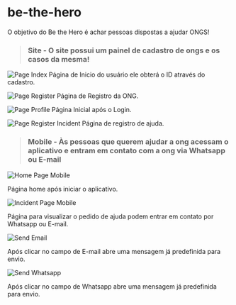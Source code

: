 # be-the-hero

O objetivo do Be the Hero é achar pessoas dispostas a ajudar ONGS!

### <blockquote>Site - O site possui um painel de cadastro de ongs e os casos da mesma!</blockquote>

![Page Index](https://github.com/LeviJunior1/be-the-hero/blob/master/images/home.PNG)
Página de Inicio do usuário ele obterá o ID através do cadastro.

![Page Register](https://github.com/LeviJunior1/be-the-hero/blob/master/images/register.PNG)
Página de Registro da ONG.

![Page Profile](https://github.com/LeviJunior1/be-the-hero/blob/master/images/profile.PNG)
Página Inicial após o Login.

![Page Register Incident](https://github.com/LeviJunior1/be-the-hero/blob/master/images/incident.PNG)
Página de registro de ajuda.

### <blockquote>Mobile - Às pessoas que querem ajudar a ong acessam o aplicativo e entram em contato com a ong via Whatsapp ou E-mail</blockquote>

![Home Page Mobile](https://github.com/LeviJunior1/be-the-hero/blob/master/images/home-mobile.jpeg)

Página home após iniciar o aplicativo.

![Incident Page Mobile](https://github.com/LeviJunior1/be-the-hero/blob/master/images/incident-mobile.jpeg)

Página para visualizar o pedido de ajuda podem entrar em contato por Whatsapp ou E-mail.

![Send Email](https://github.com/LeviJunior1/be-the-hero/blob/master/images/email-mobile.jpeg)

Após clicar no campo de E-mail abre uma mensagem já predefinida para envio.

![Send Whatsapp](https://github.com/LeviJunior1/be-the-hero/blob/master/images/whatsapp-mobile.jpeg)

Após clicar no campo de Whatsapp abre uma mensagem já predefinida para envio.
